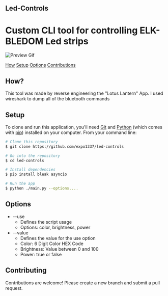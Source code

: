## Led-Controls

# Custom CLI tool for controlling ELK-BLEDOM Led strips

![Preview Gif](https://cdn.discordapp.com/attachments/834520706410217522/1134564779235737732/preview.gif)

[How](#how)
[Setup](#setup)
[Options](#options)
[Contributions](#contributing)

## How?

This tool was made by reverse engineering the "Lotus Lantern" App.
I used wireshark to dump all of the bluetooth commands 

## Setup

To clone and run this application, you'll need [Git](https://git-scm.com) and [Python](https://www.python.org/) (which comes with [pip](https://pypi.org/project/pip/)) installed on your computer. From your command line:

```bash
# Clone this repository
$ git clone https://github.com/expo1337/led-controls

# Go into the repository
$ cd led-controls

# Install dependencies
$ pip install bleak asyncio

# Run the app
$ python ./main.py --options....
```

## Options

* --use
  - Defines the script usage
  - Options: color, brightness, power
* --value
  - Defines the value for the use option 
  - Color: 6 Digit Color HEX Code
  - Brightness: Value between 0 and 100
  - Power: true or false


## Contributing

Contributions are welcome! Please create a new branch and submit a pull request.